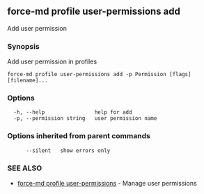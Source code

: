## force-md profile user-permissions add

Add user permission

### Synopsis

Add user permission in profiles

```
force-md profile user-permissions add -p Permission [flags] [filename]...
```

### Options

```
  -h, --help                help for add
  -p, --permission string   user permission name
```

### Options inherited from parent commands

```
      --silent   show errors only
```

### SEE ALSO

* [force-md profile user-permissions](force-md_profile_user-permissions.md)	 - Manage user permissions

